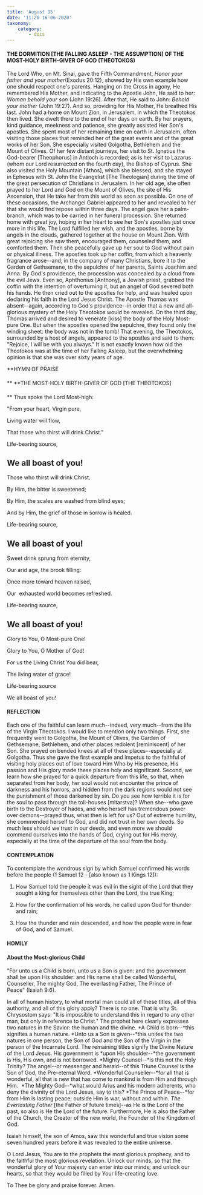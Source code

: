 ```yaml
---
title: 'August 15'
date: '11:20 16-06-2020'
taxonomy:
    category:
        - docs
---
```

#### THE DORMITION [THE FALLING ASLEEP - THE ASSUMPTION] OF THE MOST-HOLY BIRTH-GIVER OF GOD (THEOTOKOS)

The Lord Who, on Mt. Sinai, gave the Fifth Commandment, *Honor your father and your mother*(Exodus 20:12), showed by His own example how one should respect one's parents. Hanging on the Cross in agony, He remembered His Mother, and indicating to the Apostle John, He said to her: *Woman behold your son* (John 19:26). After that, He said to John: *Behold your mother* (John 19:27). And so, providing for His Mother, He breathed His last. John had a home on Mount Zion, in Jerusalem, in which the Theotokos then lived. She dwelt there to the end of her days on earth. By her prayers, kind guidance, meekness and patience, she greatly assisted Her Son's apostles. She spent most of her remaining time on earth in Jerusalem, often visiting those places that reminded her of the great events and of the great works of her Son. She especially visited Golgotha, Bethlehem and the Mount of Olives. Of her few distant journeys, her visit to St. Ignatius the God-bearer [Theophorus] in Antioch is recorded; as is her visit to Lazarus (whom our Lord resurrected on the fourth day), the Bishop of Cyprus. She also visited the Holy Mountain [Athos], which she blessed; and she stayed in Ephesus with St. John the Evangelist [The Theologian] during the time of the great persecution of Christians in Jerusalem. In her old age, she often prayed to her Lord and God on the Mount of Olives, the site of His Ascension, that He take her from this world as soon as possible. On one of these occasions, the Archangel Gabriel appeared to her and revealed to her that she would find repose within three days. The angel gave her a palm-branch, which was to be carried in her funeral procession. She returned home with great joy, hoping in her heart to see her Son's apostles just once more in this life. The Lord fulfilled her wish, and the apostles, borne by angels in the clouds, gathered together at the house on Mount Zion. With great rejoicing she saw them, encouraged them, counseled them, and comforted them. Then she peacefully gave up her soul to God without pain or physical illness. The apostles took up her coffin, from which a heavenly fragrance arose--and, in the company of many Christians, bore it to the Garden of Gethsemane, to the sepulchre of her parents, Saints Joachim and Anna. By God's providence, the procession was concealed by a cloud from the evil Jews. Even so, Aphthonius [Anthony], a Jewish priest, grabbed the coffin with the intention of overturning it, but an angel of God severed both his hands. He then cried out to the apostles for help, and was healed upon declaring his faith in the Lord Jesus Christ. The Apostle Thomas was absent--again, according to God's providence--in order that a new and all-glorious mystery of the Holy Theotokos would be revealed. On the third day, Thomas arrived and desired to venerate [kiss] the body of the Holy Most-pure One. But when the apostles opened the sepulchre, they found only the winding sheet: the body was not in the tomb! That evening, the Theotokos, surrounded by a host of angels, appeared to the apostles and said to them: "Rejoice, I will be with you always." It is not exactly known how old the Theotokos was at the time of her Falling Asleep, but the overwhelming opinion is that she was over sixty years of age.


**HYMN OF PRAISE
####  
**
**THE MOST-HOLY BIRTH-GIVER OF GOD [THE THEOTOKOS]
####  
**
Thus spoke the Lord Most-high:
 

"From your heart, Virgin pure,
 

Living water will flow,
 

That those who thirst will drink Christ."
 

Life-bearing source,
 

We all boast of you!
------------

Those who thirst will drink Christ.
 

By Him, the bitter is sweetened;
 

By Him, the scales are washed from blind eyes;
 

And by Him, the grief of those in sorrow is healed.
 

Life-bearing source,
 

We all boast of you!
------------

Sweet drink sprung from eternity,
 

Our arid age, the brook filling:
 

Once more toward heaven raised,
 

Our  exhausted world becomes refreshed.
 

Life-bearing source,
 

We all boast of you!
------------

Glory to You, O Most-pure One!


Glory to You, O Mother of God!
 

For us the Living Christ You did bear,
 

The living water of grace!
 

Life-bearing source
 

We all boast of you!
 

#### REFLECTION

Each one of the faithful can learn much--indeed, very much--from the life of the Virgin Theotokos. I would like to mention only two things. First, she frequently went to Golgotha, the Mount of Olives, the Garden of Gethsemane, Bethlehem, and other places redolent [reminiscent] of her Son. She prayed on bended knees at all of these places--especially at Golgotha. Thus she gave the first example and impetus to the faithful of visiting holy places out of love toward Him Who by His presence, His passion and His glory made these places holy and significant. Second, we learn how she prayed for a quick departure from this life, so that, when separated from her body, her soul would not encounter the prince of darkness and his horrors, and hidden from the dark regions would not see the punishment of those darkened by sin. Do you see how terrible it is for the soul to pass through the toll-houses [mitarstva]? When she--who gave birth to the Destroyer of hades, and who herself has tremendous power over demons--prayed thus, what then is left for us? Out of extreme humility, she commended herself to God, and did not trust in her own deeds. So much less should we trust in our deeds, and even more we should commend ourselves into the hands of God, crying out for His mercy, especially at the time of the departure of the soul from the body.


#### CONTEMPLATION


To contemplate the wondrous sign by which Samuel confirmed his words before the people (1 Samuel 12 - [also known as 1 Kings 12]):

1.  How Samuel told the people it was evil in the sight of the Lord that they sought a king for themselves other than the Lord, the true King;

1.  How for the confirmation of his words, he called upon God for thunder and rain;

1.  How the thunder and rain descended, and how the people were in fear of God, and of Samuel.


#### HOMILY


#### About the Most-glorious Child

"For unto us a Child is born, unto us a Son is given: and the government shall be upon His shoulder: and His name shall be called Wonderful, Counseller, The mighty God, The everlasting Father, The Prince of Peace" (Isaiah 9:6).

In all of human history, to what mortal man could all of these titles, all of this authority, and all of this glory apply? There is no one. That is why St. Chrysostom says: "It is impossible to understand this in regard to any other man, but only in reference to Christ." The prophet here clearly expresses two natures in the Savior: the human and the divine. *A Child is born--*this signifies a human nature. *Unto us a Son is given--*this unites the two natures in one person, the Son of God and the Son of the Virgin in the person of the Incarnate Lord. The remaining titles signify the Divine Nature of the Lord Jesus. His government is *upon His shoulder--*the government is His, His own, and is not borrowed. *Mighty Counsel--*is this not the Holy Trinity? The angel--or messenger and herald--of this Triune Counsel is the Son of God, the Pre-eternal Word. *Wonderful Counseller--*for all that is wonderful, all that is new that has come to mankind is from Him and through Him.  *The Mighty God--*what would Arius and his modern adherents, who deny the divinity of the Lord Jesus, say to this? *The Prince of Peace--*for from Him is lasting peace; outside Him is war, without and within. *The Everlasting Father* [the Father of future times]--as He is the Lord of the past, so also is He the Lord of the future. Furthermore, He is also the Father of the Church, the Creator of the new world, the Founder of the Kingdom of God.

Isaiah himself, the son of Amos, saw this wonderful and true vision some seven hundred years before it was revealed to the entire universe.

O Lord Jesus, You are to the prophets the most glorious prophecy, and to the faithful the most glorious revelation. Unlock our minds, so that the wonderful glory of Your majesty can enter into our minds; and unlock our hearts, so that they would be filled by Your life-creating love.

To Thee be glory and praise forever. Amen.
